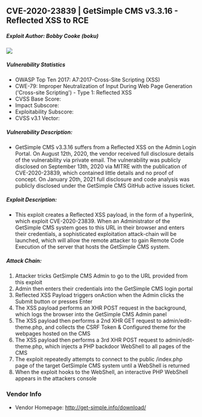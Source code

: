 ## CVE-2020-23839 | GetSimple CMS v3.3.16 - Reflected XSS to RCE
##### Exploit Author: Bobby Cooke (boku)
![](CVE202023839.png)
##### Vulnerability Statistics
+ OWASP Top Ten 2017: A7:2017-Cross-Site Scripting (XSS)
+ CWE-79: Improper Neutralization of Input During Web Page Generation ('Cross-site Scripting') - Type 1: Reflected XSS 
+ CVSS Base Score: 
+ Impact Subscore:
+ Exploitability Subscore: 
+ CVSS v3.1 Vector: 

##### Vulnerability Description:
+   GetSimple CMS v3.3.16 suffers from a Reflected XSS on the Admin Login Portal. On August 12th, 2020, the vendor received full disclosure details of the vulnerability via private email. The vulnerability was publicly disclosed on September 13th, 2020 via MITRE with the publication of CVE-2020-23839, which contained little details and no proof of concept. On January 20th, 2021 full disclosure and code analysis was publicly disclosed under the GetSimple CMS GitHub active issues ticket.
##### Exploit Description:
+   This exploit creates a Reflected XSS payload, in the form of a hyperlink,  which exploit CVE-2020-23839. When an Administrator of the GetSimple CMS system goes to this URL in their browser and enters their credentials, a sophisticated exploitation attack-chain will be launched, which will allow the remote attacker to gain Remote Code Execution of the server that hosts the GetSimple CMS system.
##### Attack Chain:
1. Attacker tricks GetSimple CMS Admin to go to the URL provided from this exploit
2. Admin then enters their credentials into the GetSimple CMS login portal
3. Reflected XSS Payload triggers onAction when the Admin clicks the Submit button or presses Enter
4. The XSS payload performs an XHR POST request in the background, which logs the browser into the GetSimple CMS Admin panel
5. The XSS payload then performs a 2nd XHR GET request to admin/edit-theme.php, and collects the CSRF Token & Configured theme for the webpages hosted on the CMS
6. The XSS payload then performs a 3rd XHR POST request to admin/edit-theme.php, which injects a PHP backdoor WebShell to all pages of the CMS
7. The exploit repeatedly attempts to connect to the public /index.php page of the target GetSimple CMS system until a WebShell is returned
8. When the exploit hooks to the WebShell, an interactive PHP WebShell appears in the attackers console

### Vendor Info
+ Vendor Homepage: http://get-simple.info/download/
